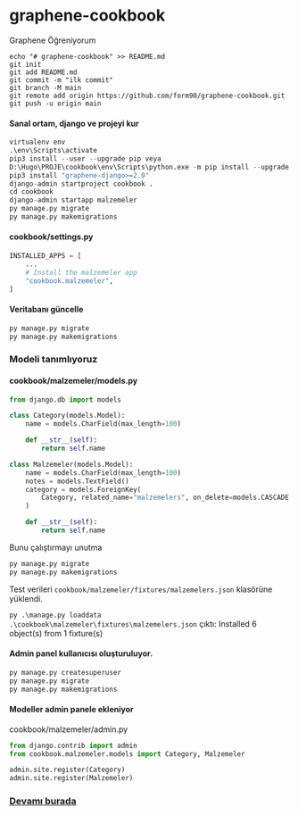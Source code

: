 # graphene-cookbook
Graphene Öğreniyorum

```editorconfig
echo "# graphene-cookbook" >> README.md
git init
git add README.md
git commit -m "ilk commit"
git branch -M main
git remote add origin https://github.com/form90/graphene-cookbook.git
git push -u origin main
```
#### Sanal ortam, django ve projeyi kur
```python
virtualenv env
.\env\Scripts\activate
pip3 install --user --upgrade pip veya
D:\Hugo\PROJE\cookbook\env\Scripts\python.exe -m pip install --upgrade pip
pip3 install "graphene-django>=2.0"
django-admin startproject cookbook .
cd cookbook
django-admin startapp malzemeler
py manage.py migrate
py manage.py makemigrations
```
#### cookbook/settings.py
```python
INSTALLED_APPS = [
    ...
    # Install the malzemeler app
    "cookbook.malzemeler",
]

```
#### Veritabanı güncelle
```python
py manage.py migrate
py manage.py makemigrations

```
### Modeli tanımlıyoruz
#### cookbook/malzemeler/models.py
```python
from django.db import models

class Category(models.Model):
    name = models.CharField(max_length=100)

    def __str__(self):
        return self.name

class Malzemeler(models.Model):
    name = models.CharField(max_length=100)
    notes = models.TextField()
    category = models.ForeignKey(
        Category, related_name="malzemelers", on_delete=models.CASCADE
    )

    def __str__(self):
        return self.name
```
Bunu çalıştırmayı unutma
```python
py manage.py migrate
py manage.py makemigrations
```
Test verileri ```cookbook/malzemeler/fixtures/malzemelers.json``` klasörüne yüklendi.

```py .\manage.py loaddata .\cookbook\malzemeler\fixtures\malzemelers.json```
çıktı: Installed 6 object(s) from 1 fixture(s)

#### Admin panel kullanıcısı oluşturuluyor.
```python
py manage.py createsuperuser
py manage.py migrate
py manage.py makemigrations
```
#### Modeller admin panele ekleniyor
cookbook/malzemeler/admin.py
```python
from django.contrib import admin
from cookbook.malzemeler.models import Category, Malzemeler

admin.site.register(Category)
admin.site.register(Malzemeler)

```
### [Devamı burada](https://docs.graphene-python.org/projects/django/en/latest/tutorial-plain/?target=_blank) 